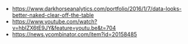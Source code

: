 - https://www.darkhorseanalytics.com/portfolio/2016/1/7/data-looks-better-naked-clear-off-the-table
- https://www.youtube.com/watch?v=hbIZX6tE9JY&feature=youtu.be&t=704
- https://news.ycombinator.com/item?id=20158485
